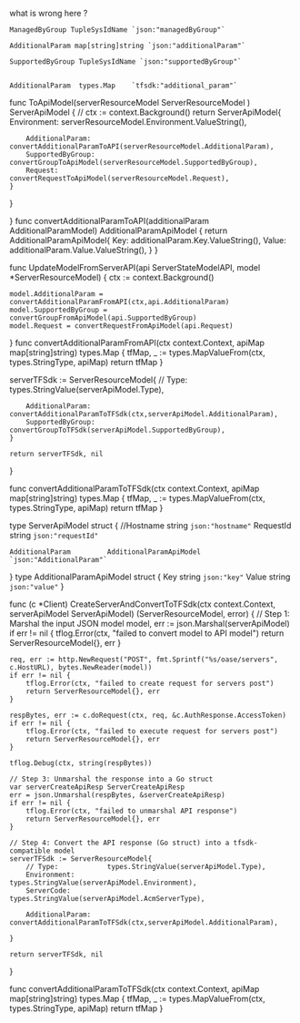 what is wrong here ?

	ManagedByGroup TupleSysIdName `json:"managedByGroup"`

	AdditionalParam map[string]string `json:"additionalParam"`

	SupportedByGroup TupleSysIdName `json:"supportedByGroup"`

 
 	AdditionalParam  types.Map    `tfsdk:"additional_param"`

 func ToApiModel(serverResourceModel ServerResourceModel ) ServerApiModel {
	// ctx := context.Background()
	return ServerApiModel{
		Environment:             serverResourceModel.Environment.ValueString(),

		AdditionalParam:  convertAdditionalParamToAPI(serverResourceModel.AdditionalParam),
		SupportedByGroup: convertGroupToApiModel(serverResourceModel.SupportedByGroup),
		Request:          convertRequestToApiModel(serverResourceModel.Request),
	}
}

}
func convertAdditionalParamToAPI(additionalParam AdditionalParamModel) AdditionalParamApiModel {
    return AdditionalParamApiModel{
        Key:   additionalParam.Key.ValueString(),
        Value: additionalParam.Value.ValueString(),
    }
}

func UpdateModelFromServerAPI(api ServerStateModelAPI, model *ServerResourceModel) {
	ctx := context.Background()

	model.AdditionalParam = convertAdditionalParamFromAPI(ctx,api.AdditionalParam)
	model.SupportedByGroup = convertGroupFromApiModel(api.SupportedByGroup)
	model.Request = convertRequestFromApiModel(api.Request)
}
func convertAdditionalParamFromAPI(ctx context.Context, apiMap map[string]string) types.Map {
    tfMap, _ := types.MapValueFrom(ctx, types.StringType, apiMap)
    return tfMap
}

serverTFSdk := ServerResourceModel{
		// Type:            types.StringValue(serverApiModel.Type),
	
		AdditionalParam:         convertAdditionalParamToTFSdk(ctx,serverApiModel.AdditionalParam),
		SupportedByGroup:        convertGroupToTFSdk(serverApiModel.SupportedByGroup),
	}

	return serverTFSdk, nil
}

func convertAdditionalParamToTFSdk(ctx context.Context, apiMap map[string]string) types.Map {
    tfMap, _ := types.MapValueFrom(ctx, types.StringType, apiMap)
    return tfMap
}


type ServerApiModel struct {
	//Hostname         string            `json:"hostname"`
	RequestId               string              `json:"requestId"`

    AdditionalParam  		AdditionalParamApiModel   `json:"AdditionalParam"`
}
type AdditionalParamApiModel struct {
	Key    string `json:"key"`
	Value  string `json:"value"`
}



func (c *Client) CreateServerAndConvertToTFSdk(ctx context.Context, serverApiModel ServerApiModel) (ServerResourceModel, error) {
	// Step 1: Marshal the input JSON model
	model, err := json.Marshal(serverApiModel)
	if err != nil {
		tflog.Error(ctx, "failed to convert model to API model")
		return ServerResourceModel{}, err
	}

	req, err := http.NewRequest("POST", fmt.Sprintf("%s/oase/servers", c.HostURL), bytes.NewReader(model))
	if err != nil {
		tflog.Error(ctx, "failed to create request for servers post")
		return ServerResourceModel{}, err
	}

	respBytes, err := c.doRequest(ctx, req, &c.AuthResponse.AccessToken)
	if err != nil {
		tflog.Error(ctx, "failed to execute request for servers post")
		return ServerResourceModel{}, err
	}

	tflog.Debug(ctx, string(respBytes))

	// Step 3: Unmarshal the response into a Go struct
	var serverCreateApiResp ServerCreateApiResp
	err = json.Unmarshal(respBytes, &serverCreateApiResp)
	if err != nil {
		tflog.Error(ctx, "failed to unmarshal API response")
		return ServerResourceModel{}, err
	}

	// Step 4: Convert the API response (Go struct) into a tfsdk-compatible model
	serverTFSdk := ServerResourceModel{
		// Type:            types.StringValue(serverApiModel.Type),
		Environment:             types.StringValue(serverApiModel.Environment),
		ServerCode:              types.StringValue(serverApiModel.AcmServerType),

		AdditionalParam:         convertAdditionalParamToTFSdk(ctx,serverApiModel.AdditionalParam),

	}

	return serverTFSdk, nil
}

func convertAdditionalParamToTFSdk(ctx context.Context, apiMap map[string]string) types.Map {
    tfMap, _ := types.MapValueFrom(ctx, types.StringType, apiMap)
    return tfMap
}
